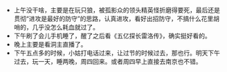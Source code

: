 - 上午没干啥，主要是在玩只狼，被孤影众的领头精英怪折磨得要死，最后还是贯彻“进攻是最好的防守”的思路，认真进攻，看好出招防守，不搞什么花里胡哨的，几乎没怎么耗血就过了。
- 下午刷了会儿手机睡了，醒了之后看《五亿探长雷洛传》，确实挺好看的。
- 晚上主要是看洞主直播了。
- 下午五点多的时候，小姑打电话过来，让过节的时候过去，那也行。明天下午过去，玩一天，睡两晚，周四回来。或者周四早上直接去南京也不错。